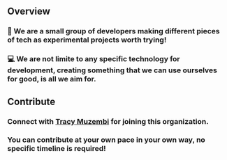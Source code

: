 ## Overview

### 🙋‍ We are a small group of developers making different pieces of tech as experimental projects worth trying!

### 💻 We are not limite to any specific technology for development, creating something that we can use ourselves for good, is all we aim for.

### 

## Contribute

### Connect with [Tracy Muzembi](https://github.com/tracymuzembi) for joining this organization.

### You can contribute at your own pace in your own way, no specific timeline is required!



<!--

**Here are some ideas to get you started:**

🙋‍♀️ A short introduction - what is your organization all about?
🌈 Contribution guidelines - how can the community get involved?
👩‍💻 Useful resources - where can the community find your docs? Is there anything else the community should know?
🍿 Fun facts - what does your team eat for breakfast?
🧙 Remember, you can do mighty things with the power of [Markdown](https://docs.github.com/github/writing-on-github/getting-started-with-writing-and-formatting-on-github/basic-writing-and-formatting-syntax)
-->
